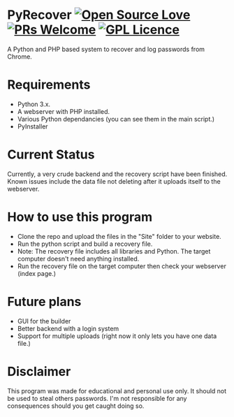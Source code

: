 # PyRecover [![Open Source Love](https://badges.frapsoft.com/os/v2/open-source.svg?v=103)](https://github.com/ellerbrock/open-source-badges/) [![PRs Welcome](https://img.shields.io/badge/PRs-welcome-brightgreen.svg?style=flat-square)](http://makeapullrequest.com) [![GPL Licence](https://badges.frapsoft.com/os/gpl/gpl.svg?v=103)](https://opensource.org/licenses/GPL-3.0/)
A Python and PHP based system to recover and log passwords from Chrome.

# Requirements
- Python 3.x.
- A webserver with PHP installed.
- Various Python dependancies (you can see them in the main script.)
- PyInstaller

# Current Status
Currently, a very crude backend and the recovery script have been finished. Known issues include the data file not deleting after it uploads itself to the webserver.

# How to use this program
- Clone the repo and upload the files in the "Site" folder to your website.
- Run the python script and build a recovery file.
- Note: The recovery file includes all libraries and Python. The target computer doesn't need anything installed.
- Run the recovery file on the target computer then check your webserver (index page.)

# Future plans
- GUI for the builder
- Better backend with a login system
- Support for multiple uploads (right now it only lets you have one data file.)

# Disclaimer
This program was made for educational and personal use only. It should not be used to steal others passwords. I'm not responsible for any consequences should you get caught doing so.
